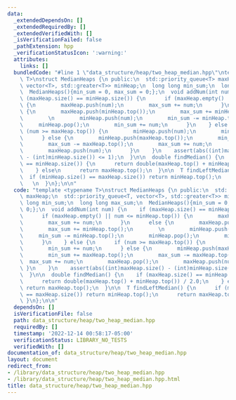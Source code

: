 ```yaml
---
data:
  _extendedDependsOn: []
  _extendedRequiredBy: []
  _extendedVerifiedWith: []
  _isVerificationFailed: false
  _pathExtension: hpp
  _verificationStatusIcon: ':warning:'
  attributes:
    links: []
  bundledCode: "#line 1 \"data_structure/heap/two_heap_median.hpp\"\ntemplate <typename\
    \ T>\nstruct MedianHeaps {\n public:\n  std::priority_queue<T> maxHeap;\n  std::priority_queue<T,\
    \ vector<T>, std::greater<T>> minHeap;\n  long long min_sum;\n  long long max_sum;\n\
    \  MedianHeaps(){min_sum = 0, max_sum = 0;};\n  void addNum(int num) {\n    if\
    \ (maxHeap.size() == minHeap.size()) {\n      if (maxHeap.empty() || num <= minHeap.top())\
    \ {\n        maxHeap.push(num);\n        max_sum += num;\n      }\n      else\
    \ {\n        maxHeap.push(minHeap.top());\n        max_sum += minHeap.top();\n\
    \        \n        minHeap.push(num);\n        min_sum -= minHeap.top();\n   \
    \     minHeap.pop();\n        min_sum += num;\n      }\n    } else {\n      if\
    \ (num >= maxHeap.top()) {\n        minHeap.push(num);\n        min_sum += num;\n\
    \      } else {\n        minHeap.push(maxHeap.top());\n        min_sum += maxHeap.top();\n\
    \        max_sum -= maxHeap.top();\n        max_sum += num;\n        maxHeap.pop();\n\
    \        maxHeap.push(num);\n      }\n    }\n    assert(abs((int)maxHeap.size()\
    \ - (int)minHeap.size()) <= 1);\n  }\n\n  double findMedian() {\n    if (maxHeap.size()\
    \ == minHeap.size()) {\n      return double(maxHeap.top() + minHeap.top()) / 2.0;\n\
    \    } else\n      return maxHeap.top();\n  }\n\n  T findLeftMedian() {\n    \
    \  if (minHeap.size() == maxHeap.size()) return minHeap.top();\n      return maxHeap.top();\
    \   \n  }\n};\n\n"
  code: "template <typename T>\nstruct MedianHeaps {\n public:\n  std::priority_queue<T>\
    \ maxHeap;\n  std::priority_queue<T, vector<T>, std::greater<T>> minHeap;\n  long\
    \ long min_sum;\n  long long max_sum;\n  MedianHeaps(){min_sum = 0, max_sum =\
    \ 0;};\n  void addNum(int num) {\n    if (maxHeap.size() == minHeap.size()) {\n\
    \      if (maxHeap.empty() || num <= minHeap.top()) {\n        maxHeap.push(num);\n\
    \        max_sum += num;\n      }\n      else {\n        maxHeap.push(minHeap.top());\n\
    \        max_sum += minHeap.top();\n        \n        minHeap.push(num);\n   \
    \     min_sum -= minHeap.top();\n        minHeap.pop();\n        min_sum += num;\n\
    \      }\n    } else {\n      if (num >= maxHeap.top()) {\n        minHeap.push(num);\n\
    \        min_sum += num;\n      } else {\n        minHeap.push(maxHeap.top());\n\
    \        min_sum += maxHeap.top();\n        max_sum -= maxHeap.top();\n      \
    \  max_sum += num;\n        maxHeap.pop();\n        maxHeap.push(num);\n     \
    \ }\n    }\n    assert(abs((int)maxHeap.size() - (int)minHeap.size()) <= 1);\n\
    \  }\n\n  double findMedian() {\n    if (maxHeap.size() == minHeap.size()) {\n\
    \      return double(maxHeap.top() + minHeap.top()) / 2.0;\n    } else\n     \
    \ return maxHeap.top();\n  }\n\n  T findLeftMedian() {\n      if (minHeap.size()\
    \ == maxHeap.size()) return minHeap.top();\n      return maxHeap.top();   \n \
    \ }\n};\n\n"
  dependsOn: []
  isVerificationFile: false
  path: data_structure/heap/two_heap_median.hpp
  requiredBy: []
  timestamp: '2022-12-14 00:58:17-05:00'
  verificationStatus: LIBRARY_NO_TESTS
  verifiedWith: []
documentation_of: data_structure/heap/two_heap_median.hpp
layout: document
redirect_from:
- /library/data_structure/heap/two_heap_median.hpp
- /library/data_structure/heap/two_heap_median.hpp.html
title: data_structure/heap/two_heap_median.hpp
---
```

